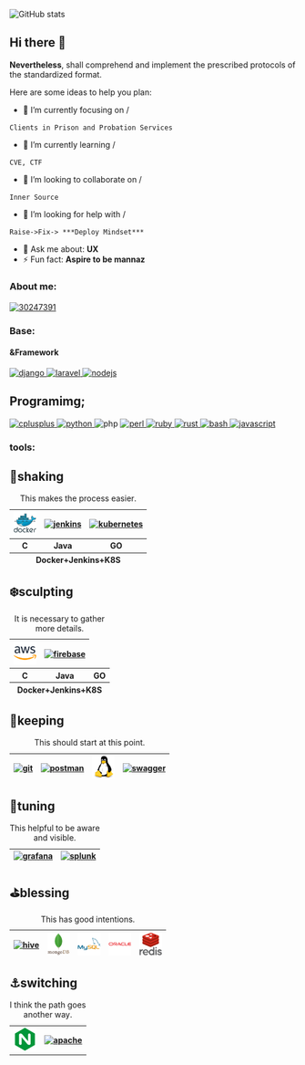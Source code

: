 ![GitHub stats](https://github-readme-stats.vercel.app/api?username=supertee003&show_icons=truer&rank_icon=github&theme=onedark)
## Hi there 👋


**Nevertheless**, shall comprehend and implement the prescribed protocols of the standardized format.

Here are some ideas to help you plan:

- 🔭 I’m currently focusing on \/
```
Clients in Prison and Probation Services
```
- 🌱 I’m currently learning \/
```
CVE, CTF
```
- 👯 I’m looking to collaborate on \/
```
Inner Source
```
- 🤔 I’m looking for help with \/
```
Raise->Fix-> ***Deploy Mindset***
```
- 💬 Ask me about: **UX** 
- ⚡ Fun fact: **Aspire to be mannaz**

<h3 align="left">About me:</h3>
  <p align="left">
    <a href="https://stackoverflow.com/users/30247391" target="blank">
      <img align="center" src="https://raw.githubusercontent.com/rahuldkjain/github-profile-readme-generator/master/src/images/icons/Social/stack-overflow.svg" alt="30247391" height="30" width="40" /> </a>
  </p>

<h3 align="left">Base:</h3>
  
  <h4>&Framework</h4>
    <div display="flex">
      <a href="https://docs.djangoproject.com/en/5.2/topics/security/" target="_blank" rel="noreferrer">
        <img src="https://img.shields.io/badge/django-%231A1928?style=for-the-badge&logo=django&logoColor=%23FFFFFF&labelColor=%23092E20" alt="django"/> </a>
      <a href="https://laravel.com/docs/5.1/" target="_blank" rel="noreferrer">
        <img src="https://img.shields.io/badge/laravel-%23252D37?style=for-the-badge&logo=laravel&logoColor=%23FF2D20&labelColor=%23FFFFFF" alt="laravel"/> </a>
      <a href="https://nodejs.org/en/learn/getting-started/introduction-to-nodejs" target="_blank" rel="noreferrer">
        <img src="https://img.shields.io/badge/nodedotjs-%232B2B2B?style=for-the-badge&logo=nodedotjs&logoColor=%235FA04E&labelColor=%23FFFFFF" alt="nodejs"/> </a>
    </div>

  <h2>Programimg;</h2>
    <div display="flex">
      <a href="https://chromium.googlesource.com/chromium/src/+/HEAD/docs/security/rule-of-2.md" target="_blank" rel="noreferrer">
        <img src="https://img.shields.io/badge/cplusplus-%23A8B9CC?style=for-the-badge&logo=cplusplus&logoColor=%23F3F5F5&labelColor=%235881D8" alt="cplusplus"/> </a>
      <a href="https://owasp.org/www-project-pytm/" target="_blank" rel="noreferrer">
        <img src="https://img.shields.io/badge/python-%23ECD53F?style=for-the-badge&logo=python&logoColor=%23E8E8E8&labelColor=%233776AB" alt="python"/> </a
      <a href="https://cheatsheetseries.owasp.org/cheatsheets/PHP_Configuration_Cheat_Sheet.html" target="_blank" rel="noreferrer">
        <img src="https://img.shields.io/badge/php-%236C78AF?style=for-the-badge&logo=php&logoColor=%234A5F88&labelColor=%23FAFAFA" alt="php"/> </a>
      <a href="https://perldoc.perl.org/perlsec" target="_blank" rel="noreferrer">
        <img src="https://img.shields.io/badge/perl-%230073A1?style=for-the-badge&logo=perl&logoColor=%23000000&labelColor=%23FFFFFF" alt="perl"/> </a>
      <a href="https://cheatsheetseries.owasp.org/cheatsheets/Ruby_on_Rails_Cheat_Sheet.html" target="_blank" rel="noreferrer">
        <img src="https://img.shields.io/badge/ruby-%23000000?style=for-the-badge&logo=ruby&logoColor=%23CC342D&labelColor=%23FFFFFF" alt="ruby"/> </a>
      <a href="https://perldoc.perl.org/perlsec" target="_blank" rel="noreferrer">
        <img src="https://img.shields.io/badge/rust-%23000000?style=for-the-badge&logo=rust&logoColor=%23000000&labelColor=%23FFFFFF" alt="rust"/> </a>
      <a href="https://www.gnu.org/software/bash/manual/bash.html#Security-Considerations" target="_blank" rel="noreferrer">
        <img src="https://img.shields.io/badge/gnubash-%23000000?style=for-the-badge&logo=gnubash&logoColor=%23000000&labelColor=%23FFFFFF" alt="bash"/> </a>
      <a href="https://www.gnu.org/software/bash/manual/bash.html#Security-Considerations" target="_blank" rel="noreferrer">
        <img src="https://img.shields.io/badge/javascript-%23999999?style=for-the-badge&logo=javascript&logoColor=%23F7DF1E&labelColor=%23000000" alt="javascript"/> </a>
    </div>

  <h3>tools:</h3>
  <h2>🚥shaking</h2>
    <div display="flex">   
      <table class="center">
        <caption>
          This makes the process easier.
        </caption>
        <thead>
          <tr>
            <th scope="col">
              <a href="https://5gcroco.eu/images/templates/rsvario/images/5GCroCo_DockerSecurityBasics_Training.pdf" target="_blank" rel="noreferrer"> 
              <img src="https://raw.githubusercontent.com/devicons/devicon/master/icons/docker/docker-original-wordmark.svg" alt="docker" width="40" height="40"/></a>
            </th>
            <th scope="col">
              <a href="https://https://www.jenkins.io/doc/book/security/managing-security/" target="_blank" rel="noreferrer"> 
              <img src="https://www.vectorlogo.zone/logos/jenkins/jenkins-icon.svg" alt="jenkins" width="40" height="40"/> </a></th>
            <th scope="col">
              <a href="https://edu.anarcho-copy.org/GNU%20Linux%20-%20Unix-Like/DevOps/Learn%20Kubernetes%20Security.pdf" target="_blank" rel="noreferrer">
              <img src="https://www.vectorlogo.zone/logos/kubernetes/kubernetes-icon.svg" alt="kubernetes" width="40" height="40"/> </a></th>
          </tr>
        </thead>
        <tbody>
          <tr>
            <th scope="row">C</th>
            <th scope="row">Java</th>
            <th scope="row">GO</th>
          </tr>
        </tbody>
        <tfoot>
          <tr>
            <th scope="row" colspan="3">Docker+Jenkins+K8S</th>
          </tr>
        </tfoot>
      </table>
    </div>
    
  <h2>❄️sculpting</h2>
    <div display="flex">   
      <table class="center">
       <caption>
         It is necessary to gather more details.
       </caption>
        <thead>
          <tr>
            <th scope="col">
              <a href="https://docs.aws.amazon.com/pdfs/whitepapers/latest/aws-overview/aws-overview.pdf" target="_blank" rel="noreferrer"> 
              <img src="https://raw.githubusercontent.com/devicons/devicon/master/icons/amazonwebservices/amazonwebservices-original-wordmark.svg" alt="aws" width="40" height="40"/> </a>
            </th>
            <th scope="col">
              <a href="https://norma.ncirl.ie/7426/1/manoharbabu.pdf" target="_blank" rel="noreferrer">
              <img src="https://www.vectorlogo.zone/logos/firebase/firebase-icon.svg" alt="firebase" width="40" height="40"/> </a>
            </th>
          </tr>
        </thead> 
        <tbody>
          <tr>
            <th scope="row">C</th>
            <th scope="row">Java</th>
            <th scope="row">GO</th>
          </tr>
        </tbody>
        <tfoot>
          <tr>
            <th scope="row" colspan="3">Docker+Jenkins+K8S</th>
          </tr>
        </tfoot>
      </table>
    </div>
  
  <h2>🎏keeping</h2>
    <div display="flex">
      <table class="center">
       <caption>
         This should start at this point.
       </caption>
        <thead>
          <tr>
            <th scope="col">
              <a href="https://indico.cern.ch/event/724719/contributions/2981043/attachments/1638054/2754736/Git_tutorial.pdf" target="_blank" rel="noreferrer">
              <img src="https://www.vectorlogo.zone/logos/git-scm/git-scm-icon.svg" alt="git" width="40" height="40"/> </a>
            </th>
            <th scope="col">
              <a href="https://voyager.postman.com/pdf/2023-state-of-the-api-report-postman.pdf" target="_blank" rel="noreferrer"> 
              <img src="https://www.vectorlogo.zone/logos/getpostman/getpostman-icon.svg" alt="postman" width="40" height="40"/> </a>
            <th scope="col">
              <a href="https://linux-training.be/linuxsec.pdf" target="_blank" rel="noreferrer">
              <img src="https://raw.githubusercontent.com/devicons/devicon/master/icons/linux/linux-original.svg" alt="linux" width="40" height="40"/> </a>
            </th>
            <th scope="col">
              <a href="https://swagger.io/docs/specification/v2_0/authentication/authentication/" target="-blank" rel="swagger">
              <img srv="https://img.shields.io/badge/swagger-%2385EA2D?style=for-the-badge&logo=swagger&labelColor=%23006600" alt="swagger" width="40" height="40"/> </a>
            </th>
          </tr>
        </thead>
      </table>
    </div>
  
  <h2>🎿tuning</h2>
    <div display="flex">
      <table class="center">
       <caption>
         This helpful to be aware and visible.
       </caption>
        <thead>
          <tr>
            <th scope="col">
              <a href="https://www.cisco.com/c/en/us/support/docs/wireless/policy-suite-mobile/214788-introduction-of-grafana-and-its-usage.pdf" target="_blank" rel="noreferrer">
              <img src="https://www.vectorlogo.zone/logos/grafana/grafana-icon.svg" alt="grafana" width="40" height="40"/> </a>
            </th>
            <th scope="col">
              <a href="https://github.com/subbukandula/Splunk/blob/master/Splunk%206.X%20Fundamentals%20Part%201%20(eLearning).pdf" target="_blank" rel="noreferrer">
              <img src="https://www.vectorlogo.zone/logos/splunk/splunk-ar21.svg" alt="splunk" width="40" height="40"/> </a>
            </th>
          </tr>
        </thead>
      </table>
    </div>
  
  <h2>⛳blessing</h2>
    <div display="flex">
      <table class="center">
       <caption>
         This has good intentions.
       </caption>
        <thead>
          <tr>
            <th scope="col">
              <a href="https://hive.apache.org/" target="_blank" rel="noreferrer">
              <img src="https://www.vectorlogo.zone/logos/apache_hive/apache_hive-icon.svg" alt="hive" width="40" height="40"/> </a>
            </th>
            <th scope="col">
              <a href="https://www.mongodb.com/" target="_blank" rel="noreferrer">
              <img src="https://raw.githubusercontent.com/devicons/devicon/master/icons/mongodb/mongodb-original-wordmark.svg" alt="mongodb" width="40" height="40"/> </a>
            </th>
            <th scope="col">
              <a href="https://www.mysql.com/" target="_blank" rel="noreferrer">
              <img src="https://raw.githubusercontent.com/devicons/devicon/master/icons/mysql/mysql-original-wordmark.svg" alt="mysql" width="40" height="40"/> </a>
            </th>
            <th scope="col">
              <a href="https://www.oracle.com/" target="_blank" rel="noreferrer">
              <img src="https://raw.githubusercontent.com/devicons/devicon/master/icons/oracle/oracle-original.svg" alt="oracle" width="40" height="40"/> </a>
            </th>
            <th scope="col">
              <a href="https://redis.io" target="_blank" rel="noreferrer">
              <img src="https://raw.githubusercontent.com/devicons/devicon/master/icons/redis/redis-original-wordmark.svg" alt="redis" width="40" height="40"/> </a>
            </th>
          </tr>
        </thead>
      </table>
    </div>
  
  <h2>⚓switching</h2>
    <div display="flex">
      <table class="center">
       <caption>
         I think the path goes another way.
       </caption>
        <thrad>
          <tr>
            <th>
              <a href="https://altair.pw/pub/doc/nginx/Mastering%20NGINX/Mastering%20NGINX.pdf" target="_blank" rel="noreferrer">
              <img src="https://raw.githubusercontent.com/devicons/devicon/master/icons/nginx/nginx-original.svg" alt="nginx" width="40" height="40"/> </a>
            </th>
            <th>
              <a href="https://www.dedoimedo.com/computers/www.dedoimedo.com-apache-web-server-lm.pdf" target="_blank" rel="noreferrer">
              <img src="https://www.vectorlogo.zone/logos/apache/apache-official.svg" alt="apache" width="40" height="40"/> </a>
            </tr>
          </tr>
        </thrad>
      </table>
    </div> 
